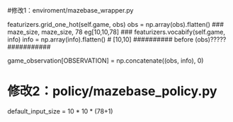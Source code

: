 #修改1：enviroment/mazebase_wrapper.py

featurizers.grid_one_hot(self.game, obs)
obs = np.array(obs).flatten()  ### maze_size, maze_size, 78  eg[10,10,78] ###
featurizers.vocabify(self.game, info)
info = np.array(info).flatten()  #  [10,10] ########## before (obs)?????   ###########
                
game_observation[OBSERVATION] = np.concatenate((obs, info), 0)

# 修改2：policy/mazebase_policy.py
default_input_size = 10 * 10 * (78+1)
